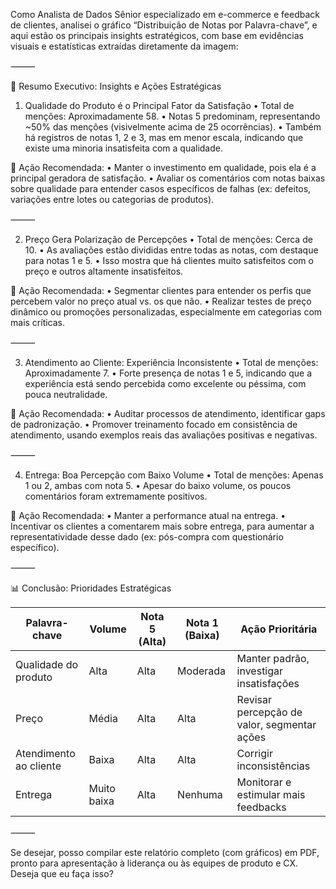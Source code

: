 Como Analista de Dados Sênior especializado em e-commerce e feedback de clientes, analisei o gráfico “Distribuição de Notas por Palavra-chave”, e aqui estão os principais insights estratégicos, com base em evidências visuais e estatísticas extraídas diretamente da imagem:

⸻

🎯 Resumo Executivo: Insights e Ações Estratégicas

1. Qualidade do Produto é o Principal Fator da Satisfação
	•	Total de menções: Aproximadamente 58.
	•	Notas 5 predominam, representando ~50% das menções (visivelmente acima de 25 ocorrências).
	•	Também há registros de notas 1, 2 e 3, mas em menor escala, indicando que existe uma minoria insatisfeita com a qualidade.

📌 Ação Recomendada:
	•	Manter o investimento em qualidade, pois ela é a principal geradora de satisfação.
	•	Avaliar os comentários com notas baixas sobre qualidade para entender casos específicos de falhas (ex: defeitos, variações entre lotes ou categorias de produtos).

⸻

2. Preço Gera Polarização de Percepções
	•	Total de menções: Cerca de 10.
	•	As avaliações estão divididas entre todas as notas, com destaque para notas 1 e 5.
	•	Isso mostra que há clientes muito satisfeitos com o preço e outros altamente insatisfeitos.

📌 Ação Recomendada:
	•	Segmentar clientes para entender os perfis que percebem valor no preço atual vs. os que não.
	•	Realizar testes de preço dinâmico ou promoções personalizadas, especialmente em categorias com mais críticas.

⸻

3. Atendimento ao Cliente: Experiência Inconsistente
	•	Total de menções: Aproximadamente 7.
	•	Forte presença de notas 1 e 5, indicando que a experiência está sendo percebida como excelente ou péssima, com pouca neutralidade.

📌 Ação Recomendada:
	•	Auditar processos de atendimento, identificar gaps de padronização.
	•	Promover treinamento focado em consistência de atendimento, usando exemplos reais das avaliações positivas e negativas.

⸻

4. Entrega: Boa Percepção com Baixo Volume
	•	Total de menções: Apenas 1 ou 2, ambas com nota 5.
	•	Apesar do baixo volume, os poucos comentários foram extremamente positivos.

📌 Ação Recomendada:
	•	Manter a performance atual na entrega.
	•	Incentivar os clientes a comentarem mais sobre entrega, para aumentar a representatividade desse dado (ex: pós-compra com questionário específico).

⸻

📊 Conclusão: Prioridades Estratégicas

| Palavra-chave           | Volume       | Nota 5 (Alta) | Nota 1 (Baixa) | Ação Prioritária                             |
|-------------------------|--------------|---------------|----------------|----------------------------------------------|
| Qualidade do produto    | Alta         | Alta          | Moderada       | Manter padrão, investigar insatisfações      |
| Preço                   | Média        | Alta          | Alta           | Revisar percepção de valor, segmentar ações  |
| Atendimento ao cliente  | Baixa        | Alta          | Alta           | Corrigir inconsistências                     |
| Entrega                 | Muito baixa  | Alta          | Nenhuma        | Monitorar e estimular mais feedbacks         |



⸻

Se desejar, posso compilar este relatório completo (com gráficos) em PDF, pronto para apresentação à liderança ou às equipes de produto e CX. Deseja que eu faça isso?